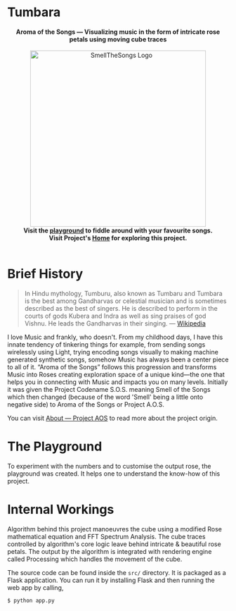 # Tumbara

<p align="center">
<b>Aroma of the Songs — Visualizing music in the form of intricate rose petals using moving cube traces</b><br><br>
  <img alt="SmellTheSongs Logo" src="https://upload.wikimedia.org/wikipedia/commons/thumb/3/30/Tumbara.jpg/330px-Tumbara.jpg" width="400"><br>
<b>
  Visit the <a href="https://lab.aroma.ofthesongs.com/">playground</a> to fiddle around with your favourite songs.<br>
  Visit Project's <a href="https://aroma.ofthesongs.com/">Home</a> for exploring this project.<br><br>
</b>
</p>


# Brief History

> In Hindu mythology, Tumburu, also known as Tumbaru and Tumbara is the best among Gandharvas or celestial musician and is sometimes described as the best of singers. He is described to perform in the courts of gods Kubera and Indra as well as sing praises of god Vishnu. He leads the Gandharvas in their singing. — [Wikipedia](https://en.wikipedia.org/wiki/Tumburu)

I love Music and frankly, who doesn't. From my childhood days, I have this innate tendency of tinkering things for example, from sending songs wirelessly using Light, trying encoding songs visually to making machine generated synthetic songs, somehow Music has always been a center piece to all of it. “Aroma of the Songs” follows this progression and transforms Music into Roses creating exploration space of a unique kind—the one that helps you in connecting with Music and impacts you on many levels. Initially it was given the Project Codename S.O.S. meaning Smell of the Songs which then changed (because of the word 'Smell' being a little onto negative side) to Aroma of the Songs or Project A.O.S.

You can visit [About &mdash; Project AOS](https://aroma.ofthesongs.com/about/) to read more about the project origin.

# The Playground

To experiment with the numbers and to customise the output rose, the playground was created. It helps one to understand the know-how of this project.

# Internal Workings

Algorithm behind this project manoeuvres the cube using a modified Rose mathematical equation and FFT Spectrum Analysis. The cube traces controlled by algorithm's core logic leave behind intricate & beautiful rose petals. The output by the algorithm is integrated with rendering engine called Processing which handles the movement of the cube.

The source code can be found inside the `src/` directory. It is packaged as a Flask application. You can run it by installing Flask and then running the web app by calling,

```
$ python app.py
```